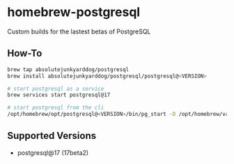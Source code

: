 # homebrew-postgresql
Custom builds for the lastest betas of PostgreSQL

## How-To
```bash
brew tap absolutejunkyarddog/postgresql
brew install absolutejunkyarddog/postgresql/postgresql@<VERSION>

# start postgresql as a service
brew services start postgresql@17

# start postgresql from the cli
/opt/homebrew/opt/postgresql@<VERSION>/bin/pg_start -D /opt/homebrew/var/postgresql@<VERSION>
```

## Supported Versions
- postgresql@17 (17beta2)
